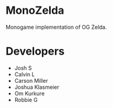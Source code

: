 # MonoZelda
Monogame implementation of OG Zelda.

# Developers
- Josh S
- Calvin L
- Carson Miller
- Joshua Klasmeier
- Om Kurkure
- Robbie G
